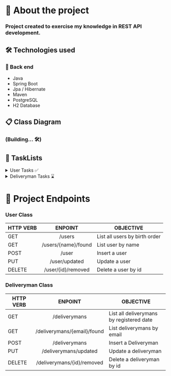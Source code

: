 # 🎯 About the project

### Project created to exercise my knowledge in REST API development.

## 🛠 Technologies used

### 🧱 Back end

- Java
- Spring Boot
- Jpa / Hibernate
- Maven
- PostgreSQL
- H2 Database


## 📋 Class Diagram

### (Building... 🛠)


## 📝 TaskLists

<details>
      <summary> User Tasks  ✅</summary>
      
- [X] Implement User class
      
- [X] Implement DTO
      
- [X] Implement UserRepository
      
- [X] Implement UserMapper
      
- [X] Implement UserService
      <ul>
    <li> - [X] findAllByBirthDateOrderASC()</li>
    <li> - [X] findByName()</li>
    <li> - [X] insert()</li>
    <li> - [X] update()</li>
    <li> - [X] delete()</li>
      </ul>
- [X] Implement UserController
- [X] Implement UserExceptions
- [X] Implement Validations in the UserService class
</details>

<details>
      <summary>  Deliveryman Tasks ⌛️</summary>
      
- [X] Implement Deliveryman class
      
- [X] Implement DTO
      
- [X] Implement DeliverymanRepository
      
- [ ] Implement DeliverymanMapper
      
- [ ] Implement DeliverymanService
      <ul>
    <li> - [ ] findAllOrderByRegisteredDate()</li>
    <li> - [ ] findByEmail()</li>
    <li> - [ ] insert()</li>
    <li> - [ ] update()</li>
    <li> - [ ] delete()</li>
      </ul>
- [ ] Implement DeliverymanController
- [ ] Implement DeliverymanExceptions
- [ ] Implement Validations in the DeliverymanService class
</details>







# 📌 Project Endpoints


### User Class

| HTTP VERB 	|       ENPOINT       	| OBJECTIVE                     	|
|-----------	|:-------------------:	|-------------------------------	|
| GET       	| /users              	| List all users by birth order 	|
| GET       	| /users/{name}/found 	| List user by name             	|
| POST      	| /user               	| Insert a user                 	|
| PUT       	| /user/updated       	| Update a user                 	|
| DELETE    	| /user/{id}/removed  	| Delete a user by id           	|



### Deliveryman Class

| HTTP VERB 	|       ENPOINT       	| OBJECTIVE                     	|
|-----------	|:-------------------:	|-------------------------------	|
| GET       	| /deliverymans              	| List all deliverymans by registered date 	|
| GET       	| /deliverymans/{email}/found 	| List  deliverymans by  email              	|
| POST      	| /deliverymans            	| Insert a Deliveryman                	|
| PUT       	|/deliverymans/updated      	|  Update a deliveryman                  	|
| DELETE    	| /deliverymans/{id}/removed  	| Delete a deliveryman by id           	|





